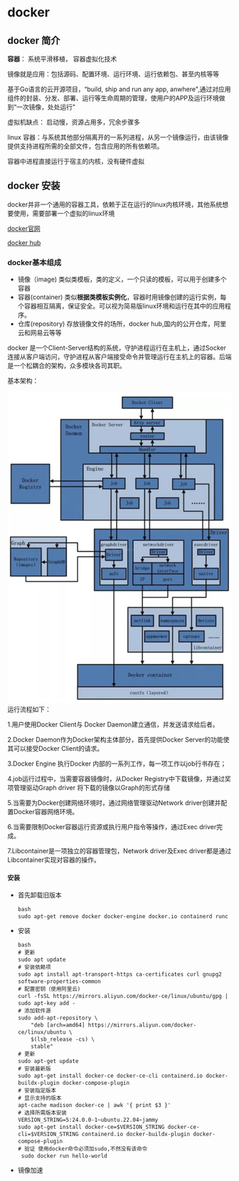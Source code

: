 # docker

## docker 简介

**容器**： 系统平滑移植， 容器虚拟化技术

镜像就是应用：包括源码、配置环境、运行环境、运行依赖包、甚至内核等等

基于Go语言的云开源项目，“build, ship and run any app, anwhere",通过对应用组件的封装、分发、部署、运行等生命周期的管理，使用户的APP及运行环境做到“一次镜像，处处运行"

虚拟机缺点： 启动慢，资源占用多，冗余步骤多

linux 容器：与系统其他部分隔离开的一系列进程，从另一个镜像运行，由该镜像提供支持进程所需的全部文件，包含应用的所有依赖项。

容器中进程直接运行于宿主的内核，没有硬件虚拟

## docker 安装

docker并非一个通用的容器工具，依赖于正在运行的linux内核环境，其他系统想要使用，需要部署一个虚拟的linux环境

[docker官网](https://www.docker.com/)

[docker hub](https://hub.docker.com)

### docker基本组成

- 镜像（image)
  类似类模板，类的定义，一个只读的模板，可以用于创建多个容器
- 容器(container)
  类似**根据类模板实例化**，容器时用镜像创建的运行实例，每个容器相互隔离，保证安全。可以视为简易版linux环境和运行在其中的应用程序。
- 仓库(repository)
  存放镜像文件的场所，docker hub,国内的公开仓库，阿里云和网易云等等

docker 是一个Client-Server结构的系统，守护进程运行在主机上，通过Socker连接从客户端访问，守护进程从客户端接受命令并管理运行在主机上的容器。后端是一个松耦合的架构，众多模块各司其职。

基本架构：

![docker架构](./images/docker架构.jpeg)运行流程如下：

1.用户使用Docker Client与 Docker Daemon建立通信，并发送请求给后者。

2.Docker Daemon作为Docker架构主体部分，首先提供Docker Server的功能使其可以接受Docker Client的请求。

3.Docker Engine 执行Docker 内部的一系列工作，每一项工作以job行书存在；

4.job运行过程中，当需要容器镜像时，从Docker Registry中下载镜像，并通过奖项管理驱动Graph driver 将下载的镜像以Graph的形式存储

5.当需要为Docker创建网络环境时，通过网络管理驱动Network driver创建并配置Docker容器网络环境。

6.当需要限制Docker容器运行资源或执行用户指令等操作，通过Exec driver完成。

7.Libcontainer是一项独立的容器管理包，Network driver及Exec driver都是通过Libcontainer实现对容器的操作。

#### 安装

- 首先卸载旧版本

  ```
  bash
  sudo apt-get remove docker docker-engine docker.io containerd runc
  ```
- 安装

  ```
  bash
  # 更新
  sudo apt update
  # 安装依赖项
  sudo apt install apt-transport-https ca-certificates curl gnupg2 software-properties-common
  # 配置密钥（使用阿里云)
  curl -fsSL https://mirrors.aliyun.com/docker-ce/linux/ubuntu/gpg | sudo apt-key add -
  # 添加软件源
  sudo add-apt-repository \
      "deb [arch=amd64] https://mirrors.aliyun.com/docker-ce/linux/ubuntu \
      $(lsb_release -cs) \
      stable"
  # 更新
  sudo apt-get update
  # 安装最新版
  sudo apt-get install docker-ce docker-ce-cli containerd.io docker-buildx-plugin docker-compose-plugin
  # 安装指定版本
  # 显示支持的版本
  apt-cache madison docker-ce | awk '{ print $3 }'
  # 选择所需版本安装
  VERSION_STRING=5:24.0.0-1~ubuntu.22.04~jammy
  sudo apt-get install docker-ce=$VERSION_STRING docker-ce-cli=$VERSION_STRING containerd.io docker-buildx-plugin docker-compose-plugin
  # 验证 使用docker命令必须加sudo,不然没有该命令
   sudo docker run hello-world

  ```
- 镜像加速
